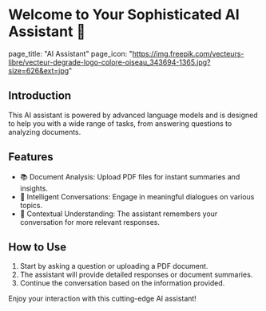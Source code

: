 # Welcome to Your Sophisticated AI Assistant 🚀

page_title: "AI Assistant"
page_icon: "https://img.freepik.com/vecteurs-libre/vecteur-degrade-logo-colore-oiseau_343694-1365.jpg?size=626&ext=jpg"

## Introduction
This AI assistant is powered by advanced language models and is designed to help you with a wide range of tasks, from answering questions to analyzing documents.

## Features
- 📚 Document Analysis: Upload PDF files for instant summaries and insights.
- 💬 Intelligent Conversations: Engage in meaningful dialogues on various topics.
- 🧠 Contextual Understanding: The assistant remembers your conversation for more relevant responses.

## How to Use
1. Start by asking a question or uploading a PDF document.
2. The assistant will provide detailed responses or document summaries.
3. Continue the conversation based on the information provided.

Enjoy your interaction with this cutting-edge AI assistant!
